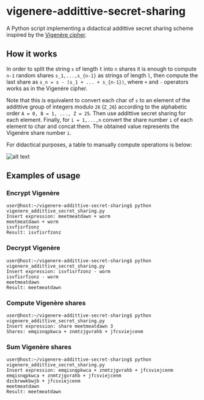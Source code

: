 # vigenere-addittive-secret-sharing

A Python script implementing a didactical addittive secret sharing scheme inspired by the [Vigenère cipher](https://en.wikipedia.org/wiki/Vigen%C3%A8re_cipher).

## How it works

In order to split the string `s` of length `ł` into `n` shares it is enough to compute `n-1` random shares `s_1,...,s_{n-1}` as strings of length `l`, then compute the last share as `s_n = s - (s_1 + ... + s_{n-1})`, where `+` and `-` operators works as in the Vigenère cipher.

Note that this is equivalent to convert each char of `s` to an element of the addittive group of integers modulo `26` (`Z_26`) according to the alphabetic order `A = 0, B = 1, ..., Z = 25`. Then use addittive secret sharing for each element. Finally, for `i = 1,...,n` convert the share number `i` of each element to char and concat them. The obtained value represents the Vigenère share number `i`.

For didactical purposes, a table to manually compute operations is below:

![alt text](https://raw.githubusercontent.com/lorenzogentile404/vigenere-addittive-secret-sharing/main/Vigen%C3%A8re_square_shading.svg.png)

## Examples of usage

### Encrypt Vigenère
```console
user@host:~/vigenere-addittive-secret-sharing$ python vigenere_addittive_secret_sharing.py 
Insert expression: meetmeatdawn + worm
meetmeatdawn + worm
isvfisrfzonz
Result: isvfisrfzonz
```

### Decrypt Vigenère
```console
user@host:~/vigenere-addittive-secret-sharing$ python vigenere_addittive_secret_sharing.py 
Insert expression: isvfisrfzonz - worm
isvfisrfzonz - worm
meetmeatdawn
Result: meetmeatdawn
```

### Compute Vigenère shares
```console
user@host:~/vigenere-addittive-secret-sharing$ python vigenere_addittive_secret_sharing.py 
Insert expression: share meetmeatdawn 3
Shares: emqisnqpkwca + znmtzjgvrahb + jfcsviejcenm
```

### Sum Vigenère shares
```console
user@host:~/vigenere-addittive-secret-sharing$ python vigenere_addittive_secret_sharing.py 
Insert expression: emqisnqpkwca + znmtzjgvrahb + jfcsviejcenm
emqisnqpkwca + znmtzjgvrahb + jfcsviejcenm
dzcbrwwkbwjb + jfcsviejcenm
meetmeatdawn
Result: meetmeatdawn
```

```
